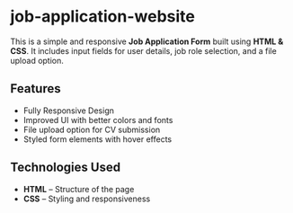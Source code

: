 # job-application-website

This is a simple and responsive **Job Application Form** built using **HTML & CSS**. It includes input fields for user details, job role selection, and a file upload option.

## Features
-  Fully Responsive Design  
-  Improved UI with better colors and fonts  
-  File upload option for CV submission  
-  Styled form elements with hover effects  

## Technologies Used
- **HTML** – Structure of the page  
- **CSS** – Styling and responsiveness  



